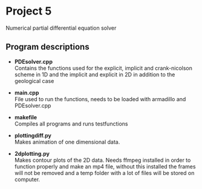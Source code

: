 # Project 5  
Numerical partial differential equation solver 

## Program descriptions  
- **PDEsolver.cpp**  
Contains the functions used for the explicit, implicit and crank-nicolson scheme in 1D and the implicit and  explicit in 2D in addition to the geological case

- **main.cpp**  
File used to run the functions, needs to be loaded with armadillo and PDEsolver.cpp
 

- **makefile**  
Compiles all programs and runs testfunctions 

- **plottingdiff.py**  
Makes animation of one dimensional data.

- **2dplotting.py**  
Makes contour plots of the 2D data. Needs ffmpeg installed in order to function properly and make an mp4 file, without this installed the frames will not be removed and a temp folder with a lot of files will be stored on computer. 

